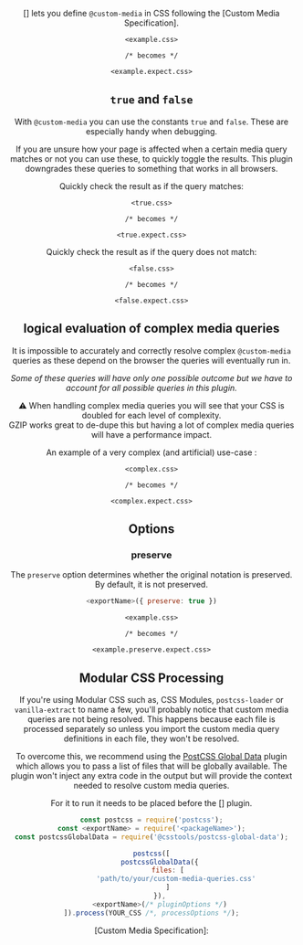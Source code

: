 <!-- Available Variables: -->
<!-- <humanReadableName> PostCSS Your Plugin -->
<!-- <exportName> postcssYourPlugin -->
<!-- <packageName> @csstools/postcss-your-plugin -->
<!-- <packageVersion> 1.0.0 -->
<!-- <packagePath> plugins/postcss-your-plugin -->
<!-- <cssdbId> your-feature -->
<!-- <specUrl> https://www.w3.org/TR/css-color-4/#funcdef-color -->
<!-- <example.css> file contents for examples/example.css -->
<!-- <header> -->
<!-- <usage> usage instructions -->
<!-- <envSupport> -->
<!-- <corsWarning> -->
<!-- <linkList> -->
<!-- <parallelBuildsNotice> -->
<!-- to generate : npm run docs -->

<header>

[<humanReadableName>] lets you define `@custom-media` in CSS following the [Custom Media Specification].

```pcss
<example.css>

/* becomes */

<example.expect.css>
```

## `true` and `false`

With `@custom-media` you can use the constants `true` and `false`.
These are especially handy when debugging.

If you are unsure how your page is affected when a certain media query matches or not you can use these, to quickly toggle the results.
This plugin downgrades these queries to something that works in all browsers.

Quickly check the result as if the query matches:

```pcss
<true.css>

/* becomes */

<true.expect.css>
```

Quickly check the result as if the query does not match:

```pcss
<false.css>

/* becomes */

<false.expect.css>
```

## logical evaluation of complex media queries

It is impossible to accurately and correctly resolve complex `@custom-media` queries
as these depend on the browser the queries will eventually run in.

_Some of these queries will have only one possible outcome but we have to account for all possible queries in this plugin._

⚠️ When handling complex media queries you will see that your CSS is doubled for each level of complexity.<br>
GZIP works great to de-dupe this but having a lot of complex media queries will have a performance impact.

An example of a very complex (and artificial) use-case :

```pcss
<complex.css>

/* becomes */

<complex.expect.css>
```

<usage>

<envSupport>

## Options

### preserve

The `preserve` option determines whether the original notation
is preserved. By default, it is not preserved.

```js
<exportName>({ preserve: true })
```

```pcss
<example.css>

/* becomes */

<example.preserve.expect.css>
```

## Modular CSS Processing

If you're using Modular CSS such as, CSS Modules, `postcss-loader` or `vanilla-extract` to name a few, you'll probably 
notice that custom media queries are not being resolved. This happens because each file is processed separately so 
unless you import the custom media query definitions in each file, they won't be resolved.

To overcome this, we recommend using the [PostCSS Global Data](https://github.com/csstools/postcss-plugins/tree/main/plugins/postcss-global-data#readme)
plugin which allows you to pass a list of files that will be globally available. The plugin won't inject any extra code
in the output but will provide the context needed to resolve custom media queries.

For it to run it needs to be placed before the [<humanReadableName>] plugin.

```js
const postcss = require('postcss');
const <exportName> = require('<packageName>');
const postcssGlobalData = require('@csstools/postcss-global-data');

postcss([
	postcssGlobalData({
		files: [
			'path/to/your/custom-media-queries.css'
		]
	}),
	<exportName>(/* pluginOptions */)
]).process(YOUR_CSS /*, processOptions */);
```

<linkList>
[Custom Media Specification]: <specUrl>
